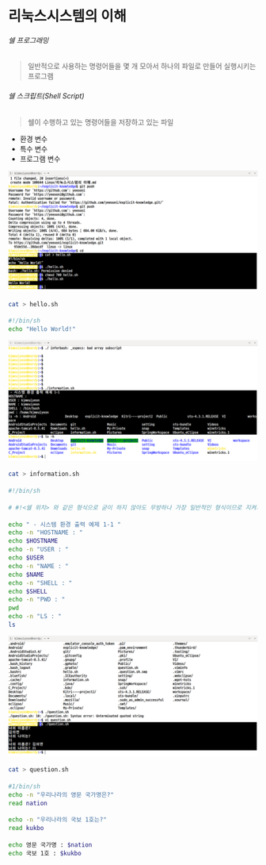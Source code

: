 # 리눅스시스템의 이해

###### 쉘 프로그래밍
> 일반적으로 사용하는 명령어들을 몇 개 모아서 하나의 파일로 만들어 실행시키는 프로그램

###### 쉘 스크립트(Shell Script)
> 쉘이 수행하고 있는 명령어들을 저장하고 있는 파일

- 환경 변수
- 특수 변수
- 프로그램 변수

![hello.sh](../img/hello.png "Shell Script1")

```sh
cat > hello.sh 

#!/bin/sh
echo "Hello World!"
```

![information.sh](../img/information.png "Shell Script2")

```sh
cat > information.sh

#!/bin/sh

# #!<쉘 위치> 와 같은 형식으로 굳이 하지 않아도 무방하나 가장 일반적인 형식이므로 지켜가며 학습하길 권장.

echo " - 시스템 환경 출력 예제 1-1 "
echo -n "HOSTNAME : "
echo $HOSTNAME
echo -n "USER : "
echo $USER
echo -n "NAME : "
echo $NAME
echo -n "SHELL : "
echo $SHELL
echo -n "PWD : "
pwd
echo -n "LS : "
ls
```

![question](../img/question.png "read")
```sh
cat > question.sh

#1/bin/sh
echo -n "우리나라의 영문 국가명은?"
read nation

echo -n "우리나라의 국보 1호는?"
read kukbo

echo 영문 국가명 : $nation
echo 국보 1호 : $kukbo
```

```sh

